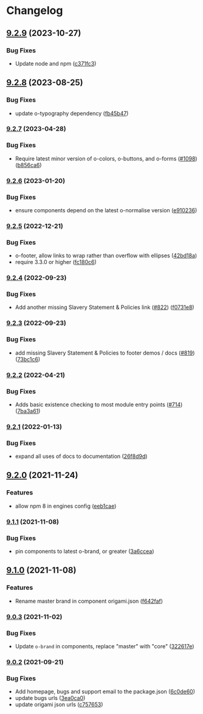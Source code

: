 # Changelog

## [9.2.9](https://github.com/Financial-Times/origami/compare/o-footer-v9.2.8...o-footer-v9.2.9) (2023-10-27)


### Bug Fixes

* Update node and npm ([c371fc3](https://github.com/Financial-Times/origami/commit/c371fc3f7f2d66266dbca95862ecef3ddeb1f339))

## [9.2.8](https://github.com/Financial-Times/origami/compare/o-footer-v9.2.7...o-footer-v9.2.8) (2023-08-25)


### Bug Fixes

* update o-typography dependency  ([fb45b47](https://github.com/Financial-Times/origami/commit/fb45b47274241ea828f7dd50233441a76a215a51))

### [9.2.7](https://www.github.com/Financial-Times/origami/compare/o-footer-v9.2.6...o-footer-v9.2.7) (2023-04-28)


### Bug Fixes

* Require latest minor version of o-colors, o-buttons, and o-forms ([#1098](https://www.github.com/Financial-Times/origami/issues/1098)) ([b856ca6](https://www.github.com/Financial-Times/origami/commit/b856ca66c9ec555f3c70833ffa35cb05cd19841f))

### [9.2.6](https://www.github.com/Financial-Times/origami/compare/o-footer-v9.2.5...o-footer-v9.2.6) (2023-01-20)


### Bug Fixes

* ensure components depend on the latest o-normalise version ([e910236](https://www.github.com/Financial-Times/origami/commit/e910236454318ce1bf198a06da7e76c0893c9142))

### [9.2.5](https://www.github.com/Financial-Times/origami/compare/o-footer-v9.2.4...o-footer-v9.2.5) (2022-12-21)


### Bug Fixes

* o-footer, allow links to wrap rather than overflow with ellipses ([42bd18a](https://www.github.com/Financial-Times/origami/commit/42bd18a09fd303e2ec40b79a6909c6f91e6d9bb6))
* require 3.3.0 or higher ([fc180c6](https://www.github.com/Financial-Times/origami/commit/fc180c619755daa1b7bfe65509f354cf0de113bf))

### [9.2.4](https://www.github.com/Financial-Times/origami/compare/o-footer-v9.2.3...o-footer-v9.2.4) (2022-09-23)


### Bug Fixes

* Add another missing Slavery Statement & Policies link ([#822](https://www.github.com/Financial-Times/origami/issues/822)) ([f0731e8](https://www.github.com/Financial-Times/origami/commit/f0731e8d6f6564f8afba6d490609f3d549bca65a))

### [9.2.3](https://www.github.com/Financial-Times/origami/compare/o-footer-v9.2.2...o-footer-v9.2.3) (2022-09-23)


### Bug Fixes

* add missing Slavery Statement & Policies to footer demos / docs ([#819](https://www.github.com/Financial-Times/origami/issues/819)) ([73bc1c6](https://www.github.com/Financial-Times/origami/commit/73bc1c6e3e75a677602fd3051c4ea9f9f72f360d))

### [9.2.2](https://www.github.com/Financial-Times/origami/compare/o-footer-v9.2.1...o-footer-v9.2.2) (2022-04-21)


### Bug Fixes

* Adds basic existence checking to most module entry points ([#714](https://www.github.com/Financial-Times/origami/issues/714)) ([7ba3a61](https://www.github.com/Financial-Times/origami/commit/7ba3a61d0de2a32d3a27a225fd4258b3820c7bda))

### [9.2.1](https://www.github.com/Financial-Times/origami/compare/o-footer-v9.2.0...o-footer-v9.2.1) (2022-01-13)


### Bug Fixes

* expand all uses of docs to documentation ([26f8d9d](https://www.github.com/Financial-Times/origami/commit/26f8d9d8cbbe3e78902d8c3951b37e08150a77bd))

## [9.2.0](https://www.github.com/Financial-Times/origami/compare/o-footer-v9.1.1...o-footer-v9.2.0) (2021-11-24)


### Features

* allow npm 8 in engines config ([eeb1cae](https://www.github.com/Financial-Times/origami/commit/eeb1cae6e7f0379e647f2b41240b1f294997d528))

### [9.1.1](https://www.github.com/Financial-Times/origami/compare/o-footer-v9.1.0...o-footer-v9.1.1) (2021-11-08)


### Bug Fixes

* pin components to latest o-brand, or greater ([3a6ccea](https://www.github.com/Financial-Times/origami/commit/3a6ccea1e838e4a2003322ca1f855d0b87b26b60))

## [9.1.0](https://www.github.com/Financial-Times/origami/compare/o-footer-v9.0.3...o-footer-v9.1.0) (2021-11-08)


### Features

* Rename master brand in component origami.json ([f642faf](https://www.github.com/Financial-Times/origami/commit/f642faf0574d84ea8185b56e6090c8015def27e6))

### [9.0.3](https://www.github.com/Financial-Times/origami/compare/o-footer-v9.0.2...o-footer-v9.0.3) (2021-11-02)


### Bug Fixes

* Update `o-brand` in components, replace "master" with "core" ([322617e](https://www.github.com/Financial-Times/origami/commit/322617ea80f30a6825d9c36872e05574b871ea82))

### [9.0.2](https://www.github.com/Financial-Times/origami/compare/o-footer-v9.0.1...o-footer-v9.0.2) (2021-09-21)


### Bug Fixes

* Add homepage, bugs and support email to the package.json ([6c0de60](https://www.github.com/Financial-Times/origami/commit/6c0de60ebd6e64c4dd16d000fcc6b79412ce30f4))
* update bugs urls ([3ea0ca0](https://www.github.com/Financial-Times/origami/commit/3ea0ca03bcb6e55142a77387ad0fff5ddf056d44))
* update origami json urls ([c757653](https://www.github.com/Financial-Times/origami/commit/c7576532b5a14f0462d5346dfb63238be025602e))
